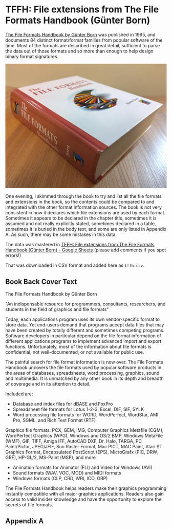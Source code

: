 TFFH: File extensions from The File Formats Handbook (Günter Born)
==================================================================

[The File Formats Handbook by Günter Born](https://openlibrary.org/works/OL8407869W/The_File_Formats_Handbook?edition=key%3A/books/OL9805911M#overview) was published in 1995, and documents 84 distinct format/format families from popular software of the time. Most of the formats are described in great detail, sufficient to parse the data out of those formats and so more than enough to help design binary format signatures.

![](./tffh.jpg)

One evening, I skimmed through the book to try and list all the file formats and extensions in the book, so the contents could be compared to and integrated with the other format information sources.  The book is not very consistent in how it declares which file extensions are used by each format. Sometimes it appears to be declared in the chapter title, sometimes it is assumed and not really explicitly stated, sometimes declared in a table, sometimes it is buried in the body text, and some are only listed in Appendix A. As such, there may be some mistakes in this data.

The data was mastered in [TFFH: File extensions from The File Formats Handbook (Günter Born) - Google Sheets](https://docs.google.com/spreadsheets/d/1Zudz1pZyOsEzfdGTbk3S4YqLJLCl2CyHn4E5ss2oqbQ/edit?gid=0#gid=0) (please add comments if you spot errors!)

That was downloaded in CSV format and added here as `tffh.csv`.


## Book Back Cover Text

The File Formats Handbook by Günter Born

"An indispensable resource for programmers, consultants, researchers, and students in the field of graphics and file formats"

Today, each applications program uses its own vendor-specific format to store data. Yet end-users demand that programs accept data files that may have been created by totally different and sometimes competing programs. Software developers in particular depend on the file format information of different applications programs to implement advanced import and export functions. Unfortunately, most of the information about file formats is confidential, not well-documented, or not available for public use.

The painful search for file format information is now over. The File Formats Handbook uncovers the file formats used by popular software products in the areas of databases, spreadsheets, word processing, graphics, sound and multimedia. It is unmatched by any other book in its depth and breadth of coverage and in its attention to detail.

Included are:

- Database and index files for dBASE and FoxPro
- Spreadsheet file formats for Lotus 1-2-3, Excel, DIF, SIF, SYLK
- Word processing file formats for WORD, WordPerfect, WordStar, AMI Pro, SGML, and Rich Text Format (RTF)

Graphics file formats: PCX, GEM, IMG, Computer Graphics Metafile (CGM), WordPerfect Graphics (WPG), Windows and OS/2 BMP, Windows MetaFile (WMF), GIF, TIFF, Amiga IFF, AutoCAD DXF, Dr. Halo, TARGA, PC Paint/Pictor, JPEG/JFIF, Sun Raster Format, Mac PICT, MAC Paint, Atari ST Graphics Format, Encapsulated PostScript (EPS), MicroGrafx (PIC, DRW, GRF), HP-GL/2, MS-Paint (MSP), and more

- Animation formats for Animator (FLI) and Video for Windows (AVI)
- Sound formats (WAV, VOC, MOD) and MIDI formats
- Windows formats (CLP, CRD, WRI, ICO, GRP)

The File Formats Handbook helps readers make their graphics programming instantly compatible with all major graphics applications. Readers also gain access to valid insider knowledge and have the opportunity to explore the secrets of file formats.

## Appendix A 